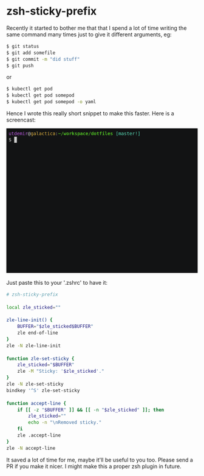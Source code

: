 # zsh-sticky-prefix

Recently it started to bother me that that I spend a lot of time writing the same command many times just to give it different arguments, eg:

```bash
$ git status
$ git add somefile
$ git commit -m "did stuff"
$ git push
```

or

```bash
$ kubectl get pod
$ kubectl get pod somepod
$ kubectl get pod somepod -o yaml
```

Hence I wrote this really short snippet to make this faster. Here is a screencast:

![zsh-sticky-prefix](images/zsh-sticky-prefix.gif)

Just paste this to your '.zshrc' to have it:

```bash
# zsh-sticky-prefix

local zle_sticked=""

zle-line-init() {
    BUFFER="$zle_sticked$BUFFER"
    zle end-of-line
}
zle -N zle-line-init

function zle-set-sticky {
    zle_sticked="$BUFFER"
    zle -M "Sticky: '$zle_sticked'."
}
zle -N zle-set-sticky
bindkey '^S' zle-set-sticky

function accept-line {
    if [[ -z "$BUFFER" ]] && [[ -n "$zle_sticked" ]]; then
        zle_sticked=""
        echo -n "\nRemoved sticky."
    fi
    zle .accept-line
}
zle -N accept-line
```

It saved a lot of time for me, maybe it'll be useful to you too. Please send a PR if you make it nicer. I might make this a proper zsh plugin in future.
